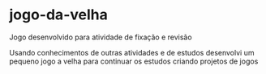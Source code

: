 # jogo-da-velha
Jogo desenvolvido para atividade de fixação e revisão

Usando conhecimentos de outras atividades e de estudos desenvolvi um pequeno jogo a velha para continuar os estudos criando projetos de jogos
